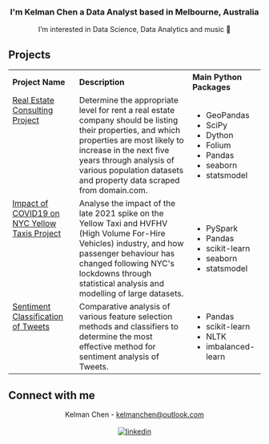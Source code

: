### <div align="center"> I'm Kelman Chen a Data Analyst based in Melbourne, Australia</div>  
<div align="center"> I’m interested in Data Science, Data Analytics and music 🙂</div>

## Projects
<table align="center">
  <tr>
    <th align="left">Project Name</th>
    <th align="left">Description</th>
    <th align="left">Main Python Packages</th>
  </tr>
  <tr>
    <td valign="top"><a href="https://github.com/MAST30034-Applied-Data-Science/generic-real-estate-consulting-project-group-42.git">Real Estate Consulting Project</td>
    <td valign="top">
      Determine the appropriate level for rent a real estate company should be listing their properties, and which properties are most likely to increase in the next five years through
      analysis of various population datasets and property data scraped from domain.com.
    </td>
    <td>
      <ul>
        <li>GeoPandas</li>
        <li>SciPy</li>
        <li>Dython</li>
        <li>Folium</li>
        <li>Pandas</li>
        <li>seaborn</li>
        <li>statsmodel</li>
      </ul>
    </td>
  <tr>
    <td valign="top"><a href="https://github.com/MAST30034-Applied-Data-Science/nyc-yellowtaxi-project-kelmanchen">Impact of COVID19 on NYC Yellow Taxis Project</td>
    <td valign="top">
      Analyse the impact of the late 2021 spike on the Yellow Taxi and HVFHV (High Volume For-Hire Vehicles) industry, and how passenger behaviour has changed following NYC's lockdowns
      through statistical analysis and modelling of large datasets.
    </td>
    <td>
      <ul>
        <li>PySpark</li>
        <li>Pandas</li>
        <li>scikit-learn</li>
        <li>seaborn</li>
        <li>statsmodel</li>
      </ul>
    </td>
  </tr>
  <tr>
    <td valign="top"><a href="https://github.com/kelmanchen/tweet-sentiment-analysis.git">Sentiment Classification of Tweets</td>
    <td valign="top">
      Comparative analysis of various feature selection methods and classifiers to determine the most effective method for sentiment analysis of Tweets.
    </td>
    <td>
      <ul>
        <li>Pandas</li>
        <li>scikit-learn</li>
        <li>NLTK</li>
        <li>imbalanced-learn</li>
      </ul>
    </td>
  </tr>
  </tr>
</table>  

## Connect with me
<div align="center">Kelman Chen - <a href = "mailto:kelmanchen@outlook.com">kelmanchen@outlook.com</a></div>
<br>
<div align="center">
  <a href="https://www.linkedin.com/in/kelman-chen-337073138/" target="_blank">
  <img src=https://img.shields.io/badge/linkedin-%231E77B5.svg?&style=for-the-badge&logo=linkedin&logoColor=white alt=linkedin style="margin-bottom: 5px;" />
  </a>  
</div> 
